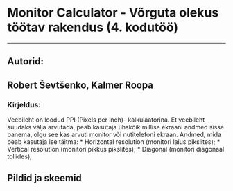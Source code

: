 # Monitor Calculator - Võrguta olekus töötav rakendus (4. kodutöö)
---
## Autorid:
## Robert Ševtšenko, Kalmer Roopa
### Kirjeldus:
Veebileht on loodud PPI (Pixels per inch)- kalkulaatorina. Et veebileht suudaks välja arvutada, peab kasutaja ühskõik millise ekraani andmed sisse panema, olgu see kas arvuti monitor või nutitelefoni ekraan.
Andmed, mida peab kasutaja ise täitma:
    * Horizontal resolution (monitori laius pikslites);
    * Vertical resolution (monitori pikkus pikslites);
    * Diagonal (monitori diagonaal tollides);


## Pildid ja skeemid
